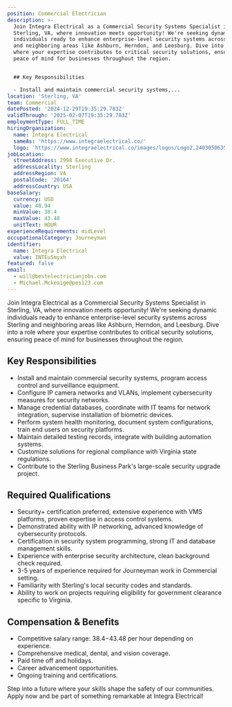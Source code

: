 ```yaml
---
position: Commercial Electrician
description: >-
  Join Integra Electrical as a Commercial Security Systems Specialist in
  Sterling, VA, where innovation meets opportunity! We're seeking dynamic
  individuals ready to enhance enterprise-level security systems across Sterling
  and neighboring areas like Ashburn, Herndon, and Leesburg. Dive into a role
  where your expertise contributes to critical security solutions, ensuring
  peace of mind for businesses throughout the region.


  ## Key Responsibilities

  - Install and maintain commercial security systems,...
location: 'Sterling, VA'
team: Commercial
datePosted: '2024-12-29T19:35:29.783Z'
validThrough: '2025-02-07T19:35:29.783Z'
employmentType: FULL_TIME
hiringOrganization:
  name: Integra Electrical
  sameAs: 'https://www.integraelectrical.co/'
  logo: 'https://www.integraelectrical.co/images/logos/Logo2.2403050635216.png'
jobLocation:
  streetAddress: 2998 Executive Dr.
  addressLocality: Sterling
  addressRegion: VA
  postalCode: '20164'
  addressCountry: USA
baseSalary:
  currency: USD
  value: 40.94
  minValue: 38.4
  maxValue: 43.48
  unitText: HOUR
experienceRequirements: midLevel
occupationalCategory: Journeyman
identifier:
  name: Integra Electrical
  value: INTEu5myxh
featured: false
email:
  - will@bestelectricianjobs.com
  - Michael.Mckeaige@pes123.com
---
```




Join Integra Electrical as a Commercial Security Systems Specialist in Sterling, VA, where innovation meets opportunity! We're seeking dynamic individuals ready to enhance enterprise-level security systems across Sterling and neighboring areas like Ashburn, Herndon, and Leesburg. Dive into a role where your expertise contributes to critical security solutions, ensuring peace of mind for businesses throughout the region.

## Key Responsibilities
- Install and maintain commercial security systems, program access control and surveillance equipment.
- Configure IP camera networks and VLANs, implement cybersecurity measures for security networks.
- Manage credential databases, coordinate with IT teams for network integration, supervise installation of biometric devices.
- Perform system health monitoring, document system configurations, train end users on security platforms.
- Maintain detailed testing records, integrate with building automation systems.
- Customize solutions for regional compliance with Virginia state regulations.
- Contribute to the Sterling Business Park's large-scale security upgrade project.

## Required Qualifications 
- Security+ certification preferred, extensive experience with VMS platforms, proven expertise in access control systems.
- Demonstrated ability with IP networking, advanced knowledge of cybersecurity protocols.
- Certification in security system programming, strong IT and database management skills.
- Experience with enterprise security architecture, clean background check required.
- 3-5 years of experience required for Journeyman work in Commercial setting.
- Familiarity with Sterling's local security codes and standards.
- Ability to work on projects requiring eligibility for government clearance specific to Virginia.

## Compensation & Benefits
- Competitive salary range: $38.4-$43.48 per hour depending on experience.
- Comprehensive medical, dental, and vision coverage.
- Paid time off and holidays.
- Career advancement opportunities.
- Ongoing training and certifications.

Step into a future where your skills shape the safety of our communities. Apply now and be part of something remarkable at Integra Electrical!
